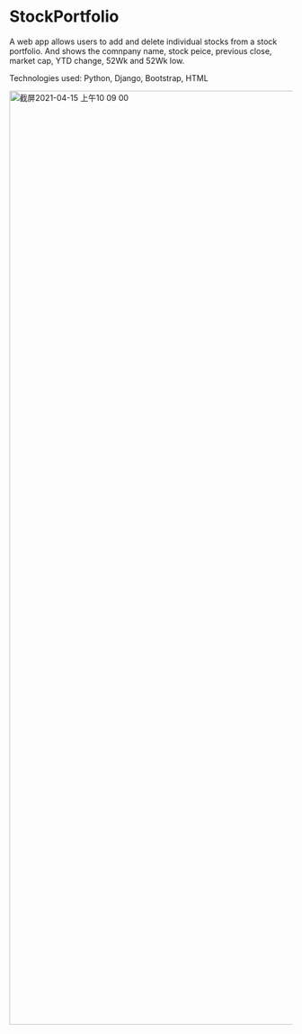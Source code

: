 # StockPortfolio
A web app allows users to add and delete individual stocks from a stock portfolio. And shows the comnpany name, stock peice, previous close, market cap, YTD change, 52Wk and 52Wk low. 

Technologies used: Python, Django, Bootstrap, HTML

<img width="1659" alt="截屏2021-04-15 上午10 09 00" src="https://user-images.githubusercontent.com/44350221/114910332-9e551080-9dd2-11eb-8dd5-54bd252c0fb9.png">
